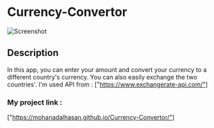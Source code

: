 # Currency-Convertor

![Screenshot](https://user-images.githubusercontent.com/104508648/192707688-24fdaefd-a4c9-4576-850c-c4f43b8b9aca.png)




## Description

In this app, you can enter your amount and convert your currency to a different country's currency. You can also easily exchange the two countries'. I'm used API from : ["https://www.exchangerate-api.com/"]

### My project link :
["https://mohanadalhasan.github.io/Currency-Convertor/"]
